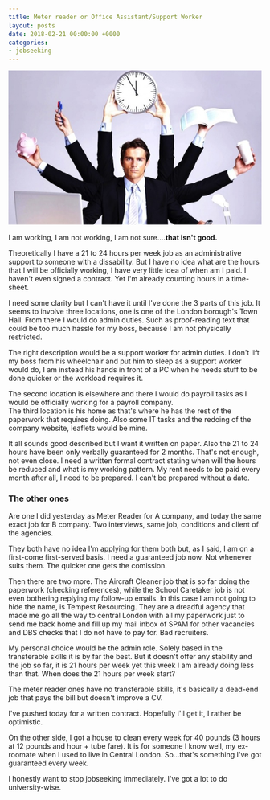 ```yaml
---
title: Meter reader or Office Assistant/Support Worker
layout: posts
date: 2018-02-21 00:00:00 +0000
categories:
- jobseeking
---
```

![](/uploads/2018/02/21/responsibilities_of_property_managers.jpg)

I am working, I am not working, I am not sure....**that isn't good.** 

Theoretically I have a 21 to 24 hours per week job as an administrative support to someone with a dissability. But I have no idea what are the hours that I will be officially working, I have very little idea of when am I paid. I haven't even signed a contract. Yet I'm already counting hours in a time-sheet. 

I need some clarity but I can't have it until I've done the 3 parts of this job. It seems to involve three locations, one is one of the London borough's Town Hall. From there I would do admin duties. Such as proof-reading text that could be too much hassle for my boss, because I am not physically restricted. 

The right description would be a support worker for admin duties. I don't lift my boss from his wheelchair and put him to sleep as a support worker would do, I am instead his hands in front of a PC when he needs stuff to be done quicker or the workload requires it. 

The second location is elsewhere and there I would do payroll tasks as I would be officially working for a payroll company.   
The third location is his home as that's where he has the rest of the paperwork that requires doing. Also some IT tasks and the redoing of the company website, leaflets would be mine. 

It all sounds good described but I want it written on paper. Also the 21 to 24 hours have been only verbally guaranteed for 2 months. That's not enough, not even close. I need a written formal contract stating when will the hours be reduced and what is my working pattern. My rent needs to be paid every month after all, I need to be prepared. I can't be prepared without a date. 

### The other ones

Are one I did yesterday as Meter Reader for A company, and today the same exact job for B company. Two interviews, same job, conditions and client of the agencies. 

They both have no idea I'm applying for them both but, as I said, I am on a first-come first-served basis. I need a guaranteed job now. Not whenever suits them. The quicker one gets the comission. 

Then there are two more. The Aircraft Cleaner job that is so far doing the paperwork (checking references), while the School Caretaker job is not even bothering replying my follow-up emails. In this case I am not going to hide the name, is Tempest Resourcing. They are a dreadful agency that made me go all the way to central London with all my paperwork just to send me back home and fill up my mail inbox of SPAM for other vacancies and DBS checks that I do not have to pay for. Bad recruiters. 

My personal choice would be the admin role. Solely based in the transferable skills it is by far the best. But it doesn't offer any stability and the job so far, it is 21 hours per week yet this week I am already doing less than that. When does the 21 hours per week start?

The meter reader ones have no transferable skills, it's basically a dead-end job that pays the bill but doesn't improve a CV. 

I've pushed today for a written contract. Hopefully I'll get it, I rather be optimistic. 

On the other side, I got a house to clean every week for 40 pounds (3 hours at 12 pounds and hour + tube fare). It is for someone I know well, my ex-roomate when I used to live in Central London. So...that's something I've got guaranteed every week. 

I honestly want to stop jobseeking immediately. I've got a lot to do university-wise. 